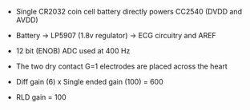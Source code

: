 - Single CR2032 coin cell battery directly powers CC2540 (DVDD and AVDD)

- Battery -> LP5907 (1.8v regulator) -> ECG circuitry and AREF
- 12 bit (ENOB) ADC used at 400 Hz

- The two dry contact G=1 electrodes are placed across the heart
- Diff gain (6) x Single ended gain (100) = 600
- RLD gain = 100
